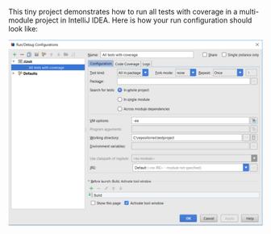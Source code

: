 This tiny project demonstrates how to run all tests with coverage in a multi-module project in IntelliJ IDEA. Here is how your run configuration should look like:
  
  ![alt text 55%](runningTestCoverageOfMultiModuleProjectInIDEA.png)